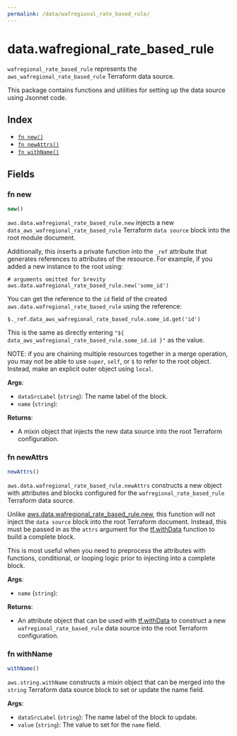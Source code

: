 ```yaml
---
permalink: /data/wafregional_rate_based_rule/
---
```


# data.wafregional_rate_based_rule

`wafregional_rate_based_rule` represents the `aws_wafregional_rate_based_rule` Terraform data source.



This package contains functions and utilities for setting up the data source using Jsonnet code.


## Index

* [`fn new()`](#fn-new)
* [`fn newAttrs()`](#fn-newattrs)
* [`fn withName()`](#fn-withname)

## Fields

### fn new

```ts
new()
```


`aws.data.wafregional_rate_based_rule.new` injects a new `data_aws_wafregional_rate_based_rule` Terraform `data source`
block into the root module document.

Additionally, this inserts a private function into the `_ref` attribute that generates references to attributes of the
resource. For example, if you added a new instance to the root using:

    # arguments omitted for brevity
    aws.data.wafregional_rate_based_rule.new('some_id')

You can get the reference to the `id` field of the created `aws.data.wafregional_rate_based_rule` using the reference:

    $._ref.data_aws_wafregional_rate_based_rule.some_id.get('id')

This is the same as directly entering `"${ data_aws_wafregional_rate_based_rule.some_id.id }"` as the value.

NOTE: if you are chaining multiple resources together in a merge operation, you may not be able to use `super`, `self`,
or `$` to refer to the root object. Instead, make an explicit outer object using `local`.

**Args**:
  - `dataSrcLabel` (`string`): The name label of the block.
  - `name` (`string`): 

**Returns**:
- A mixin object that injects the new data source into the root Terraform configuration.


### fn newAttrs

```ts
newAttrs()
```


`aws.data.wafregional_rate_based_rule.newAttrs` constructs a new object with attributes and blocks configured for the `wafregional_rate_based_rule`
Terraform data source.

Unlike [aws.data.wafregional_rate_based_rule.new](#fn-new), this function will not inject the `data source`
block into the root Terraform document. Instead, this must be passed in as the `attrs` argument for the
[tf.withData](https://github.com/tf-libsonnet/core/tree/main/docs#fn-withdata) function to build a complete block.

This is most useful when you need to preprocess the attributes with functions, conditional, or looping logic prior to
injecting into a complete block.

**Args**:
  - `name` (`string`): 

**Returns**:
  - An attribute object that can be used with [tf.withData](https://github.com/tf-libsonnet/core/tree/main/docs#fn-withdata) to construct a new `wafregional_rate_based_rule` data source into the root Terraform configuration.


### fn withName

```ts
withName()
```

`aws.string.withName` constructs a mixin object that can be merged into the `string`
Terraform data source block to set or update the name field.



**Args**:
  - `dataSrcLabel` (`string`): The name label of the block to update.
  - `value` (`string`): The value to set for the `name` field.

